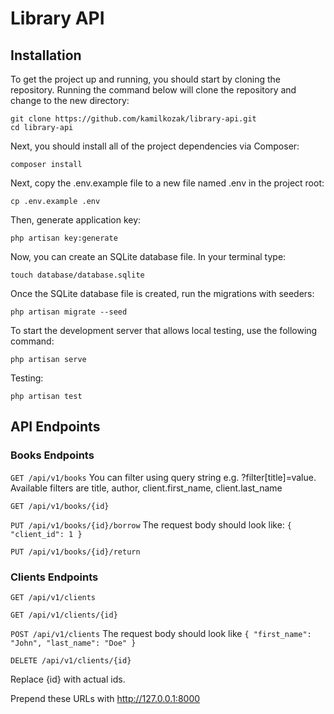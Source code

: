 # Library API

## Installation

To get the project up and running, you should start by cloning the repository.
Running the command below will clone the repository and change to the new directory:
```
git clone https://github.com/kamilkozak/library-api.git
cd library-api
```

Next, you should install all of the project dependencies via Composer:
```
composer install
```

Next, copy the .env.example file to a new file named .env in the project root:
```
cp .env.example .env
```

Then, generate application key:
```
php artisan key:generate
```

Now, you can create an SQLite database file. In your terminal type:
```
touch database/database.sqlite
```

Once the SQLite database file is created, run the migrations with seeders:
```
php artisan migrate --seed
```

To start the development server that allows local testing, use the following command:
```
php artisan serve
```

Testing:
```
php artisan test
```

## API Endpoints

### Books Endpoints
```GET /api/v1/books```
You can filter using query string e.g. ?filter[title]=value. Available filters are title, author, client.first_name, client.last_name

```GET /api/v1/books/{id}```

```PUT /api/v1/books/{id}/borrow```
The request body should look like: ```{ "client_id": 1 }```

```PUT /api/v1/books/{id}/return```

### Clients Endpoints

```GET /api/v1/clients```

```GET /api/v1/clients/{id}```

```POST /api/v1/clients```
The request body should look like ```{ "first_name": "John", "last_name": "Doe" }```

```DELETE /api/v1/clients/{id}```

Replace {id} with actual ids.

Prepend these URLs with  http://127.0.0.1:8000
